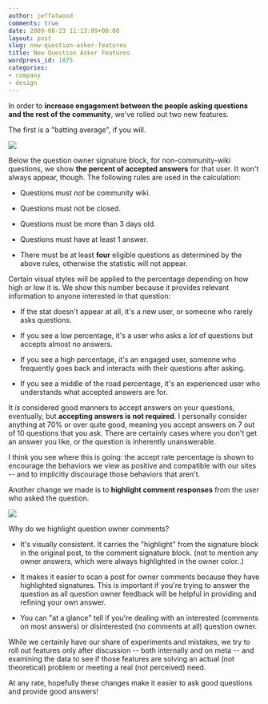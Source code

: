 ```yaml
---
author: jeffatwood
comments: true
date: 2009-08-23 11:13:09+00:00
layout: post
slug: new-question-asker-features
title: New Question Asker Features
wordpress_id: 1875
categories:
- company
- design
---
```



In order to **increase engagement between the people asking questions and the rest of the community**, we've rolled out two new features.



The first is a "batting average", if you will.



![](/blog/images/2009-08-23-new-question-asker-features/question-owner-accept-rate.png)



Below the question owner signature block, for non-community-wiki questions, we show **the percent of accepted answers** for that user. It won't always appear, though. The following rules are used in the calculation:







  * Questions must _not_ be community wiki.

  * Questions must not be closed.

  * Questions must be more than 3 days old.

  * Questions must have at least 1 answer.

  * There must be at least **four** eligible questions as determined by the above rules, otherwise the statistic will not appear.




Certain visual styles will be applied to the percentage depending on how high or low it is. We show this number because it provides relevant information to anyone interested in that question:




  * If the stat doesn't appear at all, it's a new user, or someone who rarely asks questions. 

  * If you see a low percentage, it's a user who asks a _lot_ of questions but accepts almost no answers.

  * If you see a high percentage, it's an engaged user, someone who frequently goes back and interacts with their questions after asking.

  * If you see a middle of the road percentage, it's an experienced user who understands what accepted answers are for.




It _is_ considered good manners to accept answers on your questions, eventually, but **accepting answers is not required**. I personally consider anything at 70% or over quite good, meaning you accept answers on 7 out of 10 questions that you ask. There are certainly cases where you don't get an answer you like, or the question is inherently unanswerable. 



I think you see where this is going: the accept rate percentage is shown to encourage the behaviors we view as positive and compatible with our sites -- and to implicitly discourage those behaviors that aren't. 



Another change we made is to **highlight comment responses** from the user who asked the question.



![](/blog/images/2009-08-23-new-question-asker-features/question-owner-comment-highlighting.png)



Why do we highlight question owner comments?







  * It's visually consistent. It carries the "highlight" from the signature block in the original post, to the comment signature block. (not to mention any owner answers, which were always highlighted in the owner color..)

  * It makes it easier to scan a post for owner comments because they have highlighted signatures. This is important if you're trying to answer the question as all question owner feedback will be helpful in providing and refining your own answer.

  * You can "at a glance" tell if you're dealing with an interested (comments on most answers) or disinterested (no comments at all) question owner.




While we certainly have our share of experiments and mistakes, we try to roll out features only after discussion -- both internally and on meta -- and examining the data to see if those features are solving an actual (not theoretical) problem or meeting a real (not perceived) need.



At any rate, hopefully these changes make it easier to ask good questions and provide good answers!

